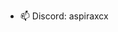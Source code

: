 
- 📫 Discord: aspiraxcx

<!---
romchiiks/romchiiks is a ✨ special ✨ repository because its `README.md` (this file) appears on your GitHub profile.
You can click the Preview link to take a look at your changes.
--->
